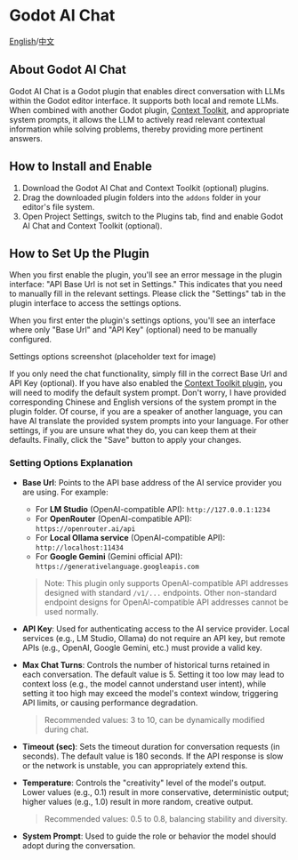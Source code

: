 # Godot AI Chat
[English](https://github.com/snougo/Godot-AI-Chat/blob/main/README.md)/[中文](https://github.com/snougo/Godot-AI-Chat/blob/main/README_zh-CN.md)

## About Godot AI Chat
Godot AI Chat is a Godot plugin that enables direct conversation with LLMs within the Godot editor interface. It supports both local and remote LLMs. When combined with another Godot plugin, [Context Toolkit](https://github.com/snougo/Context-Toolkit), and appropriate system prompts, it allows the LLM to actively read relevant contextual information while solving problems, thereby providing more pertinent answers.

## How to Install and Enable
1.  Download the Godot AI Chat and Context Toolkit (optional) plugins.
2.  Drag the downloaded plugin folders into the `addons` folder in your editor's file system.
3.  Open Project Settings, switch to the Plugins tab, find and enable Godot AI Chat and Context Toolkit (optional).

## How to Set Up the Plugin
When you first enable the plugin, you'll see an error message in the plugin interface: "API Base Url is not set in Settings." This indicates that you need to manually fill in the relevant settings. Please click the "Settings" tab in the plugin interface to access the settings options.

When you first enter the plugin's settings options, you'll see an interface where only "Base Url" and "API Key" (optional) need to be manually configured.

Settings options screenshot (placeholder text for image)

If you only need the chat functionality, simply fill in the correct Base Url and API Key (optional). If you have also enabled the [Context Toolkit plugin](https://github.com/snougo/Context-Toolkit), you will need to modify the default system prompt. Don't worry, I have provided corresponding Chinese and English versions of the system prompt in the plugin folder. Of course, if you are a speaker of another language, you can have AI translate the provided system prompts into your language. For other settings, if you are unsure what they do, you can keep them at their defaults. Finally, click the "Save" button to apply your changes.

### Setting Options Explanation

-   **Base Url**:
    Points to the API base address of the AI service provider you are using. For example:
    -   For **LM Studio** (OpenAI-compatible API): `http://127.0.0.1:1234`
    -   For **OpenRouter** (OpenAI-compatible API): `https://openrouter.ai/api`
    -   For **Local Ollama service** (OpenAI-compatible API): `http://localhost:11434`
    -   For **Google Gemini** (Gemini official API): `https://generativelanguage.googleapis.com`
    > Note: This plugin only supports OpenAI-compatible API addresses designed with standard `/v1/...` endpoints. Other non-standard endpoint designs for OpenAI-compatible API addresses cannot be used normally.

-   **API Key**: Used for authenticating access to the AI service provider. Local services (e.g., LM Studio, Ollama) do not require an API key, but remote APIs (e.g., OpenAI, Google Gemini, etc.) must provide a valid key.

-   **Max Chat Turns**: Controls the number of historical turns retained in each conversation. The default value is 5. Setting it too low may lead to context loss (e.g., the model cannot understand user intent), while setting it too high may exceed the model's context window, triggering API limits, or causing performance degradation.
    > Recommended values: 3 to 10, can be dynamically modified during chat.

-   **Timeout (sec)**: Sets the timeout duration for conversation requests (in seconds). The default value is 180 seconds. If the API response is slow or the network is unstable, you can appropriately extend this.

-   **Temperature**: Controls the "creativity" level of the model's output. Lower values (e.g., 0.1) result in more conservative, deterministic output; higher values (e.g., 1.0) result in more random, creative output.
    > Recommended values: 0.5 to 0.8, balancing stability and diversity.

-   **System Prompt**: Used to guide the role or behavior the model should adopt during the conversation.